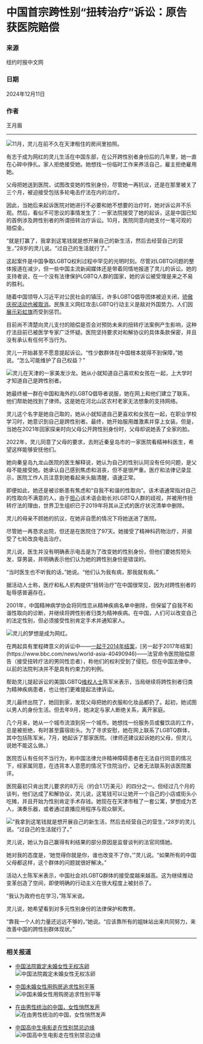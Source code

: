 # 中国首宗跨性别“扭转治疗”诉讼：原告获医院赔偿

### 来源
纽约时报中文网  

### 日期
2024年12月11日  

### 作者
王月眉  

---

![11月，灵儿在前不久在天津租住的房间里拍照。](https://static01.nyt.com/images/2024/11/28/multimedia/00china-transgender-bqgc/00china-transgender-bqgc-master1050.jpg)

有志于成为网红的灵儿生活在中国东部，在公开跨性别者身份后的几年里，她一直在心碎中挣扎。家人拒绝接受她。她想找一份临时工作来养活自己，雇主拒绝雇用她。

父母把她送到医院，试图改变她的性别身份，尽管她一再抗议，还是在那里被关了三个月，被迫接受包括多轮电击疗法在内的治疗。

因此，当她后来起诉医院对她进行不必要和她不想要的治疗时，她对诉讼并不乐观。然后，看似不可思议的事情发生了：一家法院接受了她的起诉，这是中国已知的首例涉及跨性别者的所谓扭转治疗诉讼。10月，医院同意向她支付一笔可观的赔偿金。

“就是打赢了，我拿到这笔钱就是想开展自己的新生活，然后去经营自己的营生，”28岁的灵儿说。“过自己的生活就行了。”

这起案件是中国争取LGBTQ权利过程中罕见的光明时刻。尽管对LGBTQ问题的整体报道在减少，但一些中国主流新闻媒体还是带着同情地报道了灵儿的诉讼。她的支持者说，在一个没有法律保护LGBTQ人群的国家，她的诉讼被受理是来之不易的胜利。

随着中国领导人习近平对公民社会的镇压，许多LGBTQ倡导团体被迫关闭，[骄傲庆祝活动也被取消](https://www.sixthtone.com/news/1006058)。民族主义网红攻击LGBTQ行动主义是敌对外国势力。人们因[展示彩虹旗](https://cn.nytimes.com/china/20230605/rainbow-flags-china-lgbtq/)而受到惩罚。

目前尚不清楚向灵儿支付的赔偿是否会对预防未来的扭转疗法案例产生影响，这种疗法目前已被医学专家广泛怀疑。医院坚持要求对和解协议的具体条款保密，并且没有承认有任何不当行为。

灵儿一开始甚至不愿意提起诉讼。“性少数群体在中国根本就得不到保障，”她说。“怎么可能维护了自己权益？”

![灵儿在天津的一家美发沙龙。她从小就知道自己喜欢和女孩在一起，上大学时才知道自己是跨性别者。](https://static01.nyt.com/images/2024/11/28/multimedia/00china-transgender-wjqg/00china-transgender-wjqg-master1050.jpg)

她最终被一群在中国和海外的LGBTQ倡导者说服，她在网上和他们建立了联系，他们帮助她找到了律师。这是她在河北山区农村老家无法想象的支持网络。

灵儿这个名字是她自己取的，她从小就知道自己更喜欢和女孩在一起，在职业学校学习时，她意识到自己是跨性别者。最终，她开始服用雌激素并穿上女装。但是，当她在2021年回家探亲时向父母公开跨性别身份时，父母却说她丢了全家的脸。

2022年，灵儿同意了父母的要求，去附近秦皇岛市的一家医院看精神科医生，希望这样能够安抚他们。

她向秦皇岛九龙山医院的医生解释说，她认为自己的性别认同没有任何问题，是父母不能接受她。她承认自己感到焦虑和沮丧，但不是很严重。医疗和法律记录显示，医院工作人员注意到她看起来头脑清醒，语速正常。

即便如此，她还是被诊断患有焦虑和“自我不和谐的性取向”。该术语通常指对自己的性取向不满意的人，由于[担心](https://www.nytimes.com/2016/07/27/health/who-transgender-medical-disorder.html)该术语会助长对LGBTQ人群的歧视，并被用作扭转疗法的理由，世界卫生组织已于2019年将其从正式的医疗状况清单中删除。

灵儿的母亲不顾她的抗议，在她非自愿的情况下将她送进了医院。

尽管她一再恳求出院，但还是在医院住了97天。她接受了精神科药物治疗，并接受了七轮改良电击治疗。

灵儿说，医生并没有明确表示电击是为了改变她的性别身份，但他们要她剪短头发，穿男装，并明确表示他们认为她的跨性别身份是错误的。

“当时医生也不听我的话，”她说。“他们认为我有病，那我就有病。”

据活动人士称，医疗和私人机构提供“扭转治疗”在中国很常见，因为对跨性别者的耻辱感普遍存在。

2001年，中国精神病学协会将同性恋从精神疾病名单中删除，但保留了自我不和谐性取向的诊断，并继续将跨性别者归类为精神疾病。在中国，人们可以改变自己的法定性别，但必须接受性别肯定手术并通知家人。

![灵儿的梦想是成为网红。](https://static01.nyt.com/images/2024/11/28/multimedia/00china-transgender-03-qvbf/00china-transgender-03-qvbf-jumbo.jpg)

在两起具有里程碑意义的诉讼中——[一起于2014年结案](https://www.nytimes.com/2014/12/20/world/asia/chinese-court-sides-with-gay-man-against-clinic-that-tried-to-convert-him.html#:~:text=BEIJING%20%E2%80%94%20In%20a%20victory%20for,to%20change%20his%20sexual%20orientation.)，[另一起于2017年结案](https://www.bbc.com/news/world-asia-40490946)——法官命令医院赔偿原告（接受扭转疗法的男同性恋者），称他们的权利受到了侵犯。但在中国法律中，以前的法院判决并不是具有约束力的判例。

帮助灵儿提起诉讼的美国LGBTQ[维权人士](https://youguiwujia.wixsite.com/website)陈军米表示，当局继续将跨性别者归类为精神疾病患者，也让他们更难提起法律诉讼。

灵儿最终出院了，她回到家，发现父母把她的衣服和化妆品都扔了。起初，她试图以男人的身份生活。但去年9月，她决定与家人断绝关系，离开家庭。

几个月来，她从一个城市流浪到另一个城市。她想找一份服务员或餐饮店的工作，总是被拒绝，有时甚至露宿街头。为了寻求安慰，她在网上联系了LGBTQ群体，其中包括陈军米。7月，她起诉了那家医院。（律师还建议起诉她的父母，但灵儿说她不能这么做。）

医院否认有任何不当行为，称中国法律允许精神障碍患者在无法自行同意的情况下，经家属同意，在违背本人意愿的情况下住院治疗。记者无法联系到该医院置评。

医院最初只肯出灵儿要求的8万元（约合1.1万美元）的四分之一。但经过几个月的谈判，他们达成了和解协议，灵儿说，这笔钱可以让她开一个自己的小店或街头小吃摊，并且开始为性别肯定手术存钱。她现在在天津市租了一套公寓，梦想成为艺人，演奏乐器，或者通过直播应用程序与观众聊天。

![“我拿到这笔钱就是想开展自己的新生活，然后去经营自己的营生，”28岁的灵儿说。“过自己的生活就行了。”](https://static01.nyt.com/images/2024/11/28/multimedia/00china-transgender-01-qvbf/00china-transgender-01-qvbf-master1050.jpg)

灵儿说，她认为自己赢得有利结果的部分原因是监督谈判的法官同情她。

她对我的态度是，‘她觉得你就是你，谁也改变不了你，’”灵儿说。“如果所有的中国父母都这样，这个群体的问题就很好解决。”

活动人士陈军米表示，中国社会对LGBTQ群体的接受度越来越高。这为继续推动变革创造了空间，即使明确的行动主义在很大程度上被封杀了。

“我认为政府也在学习，”陈军米说。

灵儿说，她希望看到对多元性别身份的法律保护和教育。

“靠我一个人的力量还远远不够的，”她说。“应该靠所有的姐妹站出来共同努力，来改善中国的跨性别群体现状。”

---

### 相关报道

- [中国法院裁定未婚女性无权冻卵](https://www.nytimes.com/2024/08/09/china-single-woman-freeze-eggs/)  
  ![中国法院裁定未婚女性无权冻卵](https://static01.nyt.com/images/2024/08/08/multimedia/08China-Eggs1-wgcj/08China-Eggs1-wgcj-thumbLarge.jpg)

- [中国未婚女性用购房追求性别平等](https://www.nytimes.com/2023/08/23/china-single-women-homebuyers/)  
  ![中国未婚女性用购房追求性别平等](https://static01.nyt.com/images/2023/08/06/multimedia/00china-women-01-gmlp/00china-women-01-gmlp-thumbLarge.jpg)

- [在由男性统治的中国，女性悄然发声](https://www.nytimes.com/2024/05/07/shanghai-china-feminism/)  
  ![在由男性统治的中国，女性悄然发声](https://static01.nyt.com/images/2024/04/30/multimedia/00China-Feminism-02-mzqj/00China-Feminism-02-mzqj-thumbLarge.jpg)

- [中国高中生电影走在性别禁忌边缘](https://www.nytimes.com/2017/08/21/china-transgender-film-school/)  
  ![中国高中生电影走在性别禁忌边缘](https://static01.nyt.com/images/2017/08/19/world/19china-trans-1/19china-trans-1-thumbLarge.jpg)